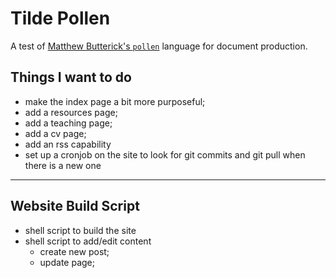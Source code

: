 # Tilde Pollen

A test of [Matthew Butterick's `pollen`](https://practicaltypography.com/) language for document production.

## Things I want to do

* make the index page a bit more purposeful;
* add a resources page;
* add a teaching page;
* add a cv page;
* add an rss capability
* set up a cronjob on the site to look for git commits and git pull when there is a new one

---

## Website Build Script

* shell script to build the site
* shell script to add/edit content
    * create new post;
    * update page;


